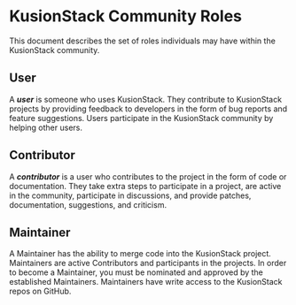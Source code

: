 # KusionStack Community Roles

This document describes the set of roles individuals may have within the KusionStack community.

## User

A ***user*** is someone who uses KusionStack. They contribute to KusionStack projects by providing feedback to developers in the form of bug reports and feature suggestions. Users participate in the KusionStack community by helping other users.

## Contributor

A ***contributor*** is a user who contributes to the project in the form of code or documentation. They take extra steps to participate in a project, are active in the community, participate in discussions, and provide patches, documentation, suggestions, and criticism. 

## Maintainer

A Maintainer has the ability to merge code into the KusionStack project. Maintainers are active Contributors and participants in the projects. In order to become a Maintainer, you must be nominated and approved by the established Maintainers. Maintainers have write access to the KusionStack repos on GitHub.


